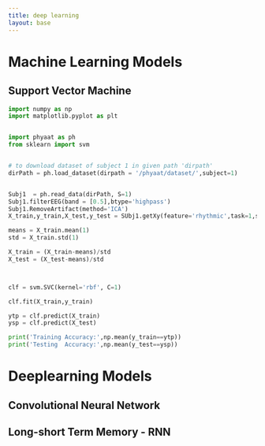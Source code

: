 ```yaml
---
title: deep learning
layout: base
---
```




# Machine Learning Models

## Support Vector Machine


```python
import numpy as np
import matplotlib.pyplot as plt


import phyaat as ph
from sklearn import svm


# to download dataset of subject 1 in given path 'dirpath'
dirPath = ph.load_dataset(dirpath = '/phyaat/dataset/',subject=1)


Subj1  = ph.read_data(dirPath, S=1)
Subj1.filterEEG(band = [0.5],btype='highpass')
Subj1.RemoveArtifact(method='ICA')
X_train,y_train,X_test,y_test = SUbj1.getXy(feature='rhythmic',task=1,split='Sequential')

means = X_train.mean(1)
std = X_train.std(1)

X_train = (X_train-means)/std
X_test = (X_test-means)/std



clf = svm.SVC(kernel='rbf', C=1)

clf.fit(X_train,y_train)

ytp = clf.predict(X_train)
ysp = clf.predict(X_test)

print('Training Accuracy:',np.mean(y_train==ytp))
print('Testing  Accuracy:',np.mean(y_test==ysp))

```

# Deeplearning Models

## Convolutional Neural Network

## Long-short Term Memory - RNN
